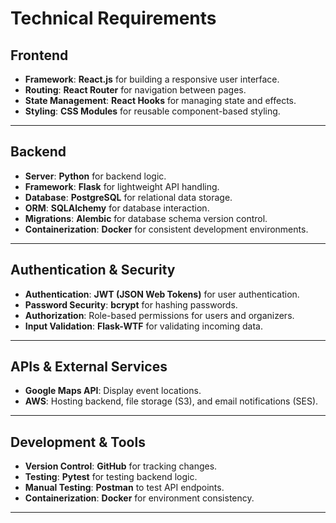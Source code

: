 # **Technical Requirements**

## **Frontend**
- **Framework**: **React.js** for building a responsive user interface.
- **Routing**: **React Router** for navigation between pages.
- **State Management**: **React Hooks** for managing state and effects.
- **Styling**: **CSS Modules** for reusable component-based styling.

---

## **Backend**
- **Server**: **Python** for backend logic.
- **Framework**: **Flask** for lightweight API handling.
- **Database**: **PostgreSQL** for relational data storage.
- **ORM**: **SQLAlchemy** for database interaction.
- **Migrations**: **Alembic** for database schema version control.
- **Containerization**: **Docker** for consistent development environments.

---

## **Authentication & Security**
- **Authentication**: **JWT (JSON Web Tokens)** for user authentication.
- **Password Security**: **bcrypt** for hashing passwords.
- **Authorization**: Role-based permissions for users and organizers.
- **Input Validation**: **Flask-WTF** for validating incoming data.

---

## **APIs & External Services**
- **Google Maps API**: Display event locations.
- **AWS**: Hosting backend, file storage (S3), and email notifications (SES).

---

## **Development & Tools**
- **Version Control**: **GitHub** for tracking changes.
- **Testing**: **Pytest** for testing backend logic.
- **Manual Testing**: **Postman** to test API endpoints.
- **Containerization**: **Docker** for environment consistency.

---